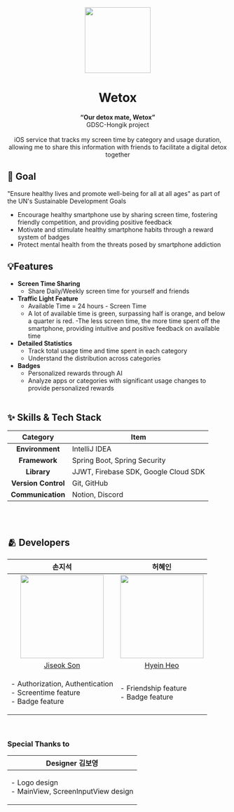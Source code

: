 <div align="center" >
  
<img width="150" src="https://github.com/GDSC-Wetox/Wetox-iOS/assets/99120199/f702a1a8-f63e-4f11-839e-0eb8cfcdd6cc">

# Wetox
**“Our detox mate, Wetox”** <br/>
GDSC-Hongik project <br/><br/>
iOS service that tracks my screen time by category and usage duration, allowing me to share this information with friends to facilitate a digital detox together <br/>
</div></div></div>

## 🥅 Goal
"Ensure healthy lives and promote well-being for all at all ages" as part of the UN's Sustainable Development Goals
- Encourage healthy smartphone use by sharing screen time, fostering friendly competition, and providing positive feedback
- Motivate and stimulate healthy smartphone habits through a reward system of badges 
- Protect mental health from the threats posed by smartphone addiction


## 💡Features 
- **Screen Time Sharing**
    - Share Daily/Weekly screen time for yourself and friends <br>
- **Traffic Light Feature**
    - Available Time = 24 hours - Screen Time
    - A lot of available time is green, surpassing half is orange, and below a quarter is red.
    -The less screen time, the more time spent off the smartphone, providing intuitive and positive feedback on available time <br>
- **Detailed Statistics**
    - Track total usage time and time spent in each category
    - Understand the distribution across categories <br>
- **Badges**
    - Personalized rewards through AI
    - Analyze apps or categories with significant usage changes to provide personalized rewards 
<br><br>

## :sparkles: Skills & Tech Stack
|Category|Item|
|:---:|---|
|**Environment**|IntelliJ IDEA|
|**Framework**|Spring Boot, Spring Security|
|**Library**|JJWT, Firebase SDK, Google Cloud SDK|
|**Version Control**|Git, GitHub|
|**Communication**|Notion, Discord|

<br><br>

## 🫂 Developers

|손지석|허혜인|
|:-:|:-:|
|<img src="https://avatars.githubusercontent.com/u/70203010?v=4" width="190">|<img src="https://avatars.githubusercontent.com/u/128613248?s=400&v=4" width="190">
|[Jiseok Son](https://github.com/jiseokson)|[Hyein Heo](https://github.com/hye-inA)|
|<p align="left">- Authorization, Authentication<br>- Screentime feature<br>- Badge feature|<p align="left">- Friendship feature<br>- Badge feature|

<br>

### Special Thanks to 
|Designer 김보영|
|:-:|
|<p align="left">- Logo design <br>- MainView, ScreenInputView design|
